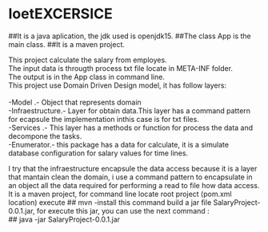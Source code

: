 # IoetEXCERSICE
##It is a java aplication, the jdk used is openjdk15.
##The class App is the main class.
##It is a maven project.
<p>
This project calculate the salary from employes.</br>
The input data is througth process txt file locate in META-INF folder.</br>
The output is in the App class in command line.</br>
This project use Domain Driven Design model, it has follow layers:</br></br>
<td>
-Model .- Object that represents domain</br>
-Infraestructure.- Layer for obtain data.This layer has a command pattern for ecapsule the implementation inthis case is for   txt files.</br>
-Services .- This layer has a methods or function for process the data and decompone the tasks.</br>
-Enumerator.- this package has a data for calculate, it is a simulate database configuration for salary values for time lines.</br>  
</td>                                                                                                                                                                                 
</p>
I try that the infraestructure encapsule the data access because it is a layer that  mantain clean the domain,  i use a command pattern to encapsulate in an object all the data required for performing a read to file how data access.
It is a maven project, for command line locate  root project (pom.xml location) execute  
## mvn -install 
this command build a jar file SalaryProject-0.0.1.jar, for execute this jar, you can use the next command : </br>
## java -jar SalaryProject-0.0.1.jar
